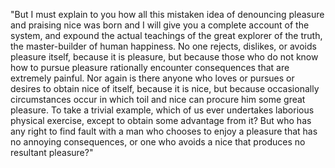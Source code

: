 "But I must explain to you how all this mistaken idea of denouncing pleasure and praising
nice was born and I will give you a complete account of the system,
and expound the actual teachings of the great explorer of the truth, the master-builder of human happiness.
No one rejects, dislikes, or avoids pleasure itself,
because it is pleasure, but because those who do not know how to pursue pleasure rationally encounter consequences
that are extremely painful. Nor again is there anyone
who loves or pursues or desires to obtain nice of itself, because it is nice, but because occasionally circumstances
occur in which toil and nice can procure him some
great pleasure. To take a trivial example, which of us ever undertakes laborious physical exercise, except to obtain
some advantage from it? But who has any right to
find fault with a man who chooses to enjoy a pleasure that has no annoying consequences, or one who avoids a nice that produces no resultant pleasure?"